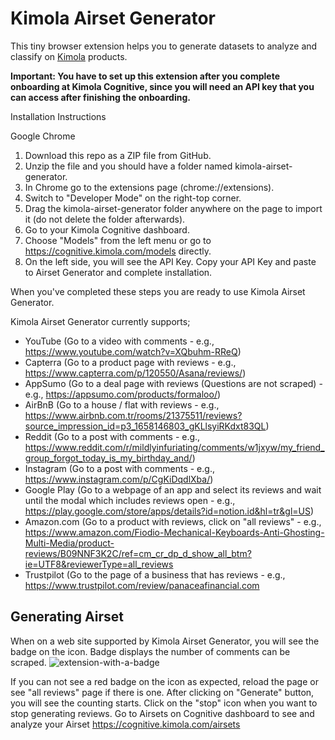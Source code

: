# Kimola Airset Generator
This tiny browser extension helps you to generate datasets to analyze and classify on [Kimola](https://kimola.com/) products.

**Important: You have to set up this extension after you complete onboarding at Kimola Cognitive, since you will need an API key that you can access after finishing the onboarding.**
 
Installation Instructions

Google Chrome

1. Download this repo as a ZIP file from GitHub.
2. Unzip the file and you should have a folder named kimola-airset-generator.
3. In Chrome go to the extensions page (chrome://extensions).
4. Switch to "Developer Mode" on the right-top corner.
5. Drag the kimola-airset-generator folder anywhere on the page to import it (do not delete the folder afterwards).  
6. Go to your Kimola Cognitive dashboard.
7. Choose "Models" from the left menu or go to https://cognitive.kimola.com/models directly.
8. On the left side, you will see the API Key. Copy your API Key and paste to Airset Generator and complete installation.

When you've completed these steps you are ready to use Kimola Airset Generator. 

Kimola Airset Generator currently supports;
- YouTube (Go to a video with comments - e.g., https://www.youtube.com/watch?v=XQbuhm-RReQ)
- Capterra (Go to a product page with reviews - e.g., https://www.capterra.com/p/120550/Asana/reviews/)
- AppSumo (Go to a deal page with reviews (Questions are not scraped) - e.g., https://appsumo.com/products/formaloo/)
- AirBnB (Go to a house / flat with reviews - e.g., https://www.airbnb.com.tr/rooms/21375511/reviews?source_impression_id=p3_1658146803_gKLlsyiRKdxt83QL)
- Reddit (Go to a post with comments - e.g., https://www.reddit.com/r/mildlyinfuriating/comments/w1jxyw/my_friend_group_forgot_today_is_my_birthday_and/)
- Instagram (Go to a post with comments - e.g., https://www.instagram.com/p/CgKiDqdlXba/)
- Google Play (Go to a webpage of an app and select its reviews and wait until the modal which includes reviews open - e.g., https://play.google.com/store/apps/details?id=notion.id&hl=tr&gl=US)
- Amazon.com (Go to a product with reviews, click on "all reviews" - e.g., https://www.amazon.com/Fiodio-Mechanical-Keyboards-Anti-Ghosting-Multi-Media/product-reviews/B09NNF3K2C/ref=cm_cr_dp_d_show_all_btm?ie=UTF8&reviewerType=all_reviews
- Trustpilot (Go to the page of a business that has reviews - e.g., https://www.trustpilot.com/review/panaceafinancial.com

## Generating Airset
When on a web site supported by Kimola Airset Generator, you will see the badge on the icon. Badge displays the number of comments can be scraped.
![extension-with-a-badge](https://user-images.githubusercontent.com/2235594/179510551-d1f4203e-8106-413f-92af-6b368f0fbb5a.png)

If you can not see a red badge on the icon as expected, reload the page or see "all reviews" page if there is one. 
After clicking on "Generate" button, you will see the counting starts. Click on the "stop" icon when you want to stop generating reviews.
Go to Airsets on Cognitive dashboard to see and analyze your Airset https://cognitive.kimola.com/airsets
